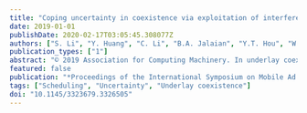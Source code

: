 ```yaml
---
title: "Coping uncertainty in coexistence via exploitation of interference threshold violation"
date: 2019-01-01
publishDate: 2020-02-17T03:05:45.308077Z
authors: ["S. Li", "Y. Huang", "C. Li", "B.A. Jalaian", "Y.T. Hou", "W. Lou"]
publication_types: ["1"]
abstract: "© 2019 Association for Computing Machinery. In underlay coexistence, secondary users (SUs) attempt to keep their interference to the primary users (PUs) under a threshold. Due to the absence of cooperation from the PUs, there exists much uncertainty at the SUs in terms of channel state information (CSI). An effective approach to cope such uncertainty is to introduce occasional interference threshold violation by the SUs, as long as such occasional violation can be tolerated by the PUs. This paper exploits this idea through a chance constrained programming (CCP) formulation, where the knowledge of uncertain CSI is limited to only the first and second order statistics rather than its complete distribution information. Our main contribution is the introduction of a novel and powerful technique, called Exact Conic Reformulation (ECR), to reformulate the intractable chance constraints. ECR guarantees an equivalent reformulation for linear chance constraints into deterministic conic constraints and does not suffer from the limitations associated with the state-of-the-art approach – Bernstein Approximation. Simulation results confirm that ECR offers significant performance improvement over Bernstein Approximation in uncorrelated channels and a competitive solution in correlated channels (where Bernstein Approximation is no longer applicable)."
featured: false
publication: "*Proceedings of the International Symposium on Mobile Ad Hoc Networking and Computing (MobiHoc)*"
tags: ["Scheduling", "Uncertainty", "Underlay coexistence"]
doi: "10.1145/3323679.3326505"
---
```


